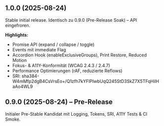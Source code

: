 ## 1.0.0 (2025-08-24)
Stable initial release. Identisch zu 0.9.0 (Pre-Release Soak) – API eingefroren.

**Highlights:**
- Promise API (expand / collapse / toggle)
- Events mit immediate Flag
- Accordion Hook (enableExclusiveGroups), Print Restore, Reduced Motion
- Fokus- & A11Y-Konformität (WCAG 2.4.3 / 2.4.7)
- Performance Optimierungen (rAF, reduzierte Reflows)
- SRI: sha384-W4mMfp2dgB4CsVrsEo+/Q1zfh7kYFlPIwbUqQ245StD3SkZ7X5TFqHilHaAo4WL9

## 0.9.0 (2025-08-24) – Pre-Release
Initialer Pre-Stable Kandidat mit Logging, Tokens, SRI, A11Y Tests & CI Smoke.
